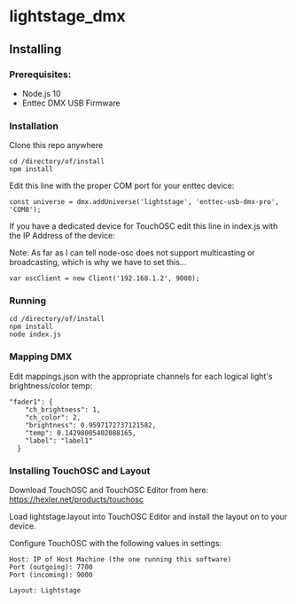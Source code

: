 # lightstage_dmx

## Installing
### Prerequisites: 
* Node.js 10
* Enttec DMX USB Firmware



### Installation

Clone this repo anywhere

```
cd /directory/of/install
npm install
```

Edit this line with the proper COM port for your enttec device:

```
const universe = dmx.addUniverse('lightstage', 'enttec-usb-dmx-pro', 'COM8');
```

If you have a dedicated device for TouchOSC edit this line in index.js with the IP Address of the device:

Note: As far as I can tell node-osc does not support multicasting or broadcasting, which is why we have to set this...
```
var oscClient = new Client('192.168.1.2', 9000);
```

### Running
```
cd /directory/of/install
npm install
node index.js
```

### Mapping DMX

Edit mappings.json with the appropriate channels for each logical light's brightness/color temp:

```
"fader1": {
    "ch_brightness": 1,
    "ch_color": 2,
    "brightness": 0.9597172737121582,
    "temp": 0.14298005402088165,
    "label": "label1"
  }
```


### Installing TouchOSC and Layout

Download TouchOSC and TouchOSC Editor from here: https://hexler.net/products/touchosc

Load lightstage.layout into TouchOSC Editor and install the layout on to your device.

Configure TouchOSC with the following values in settings:

```
Host: IP of Host Machine (the one running this software)
Port (outgoing): 7700
Port (incoming): 9000

Layout: Lightstage
```
